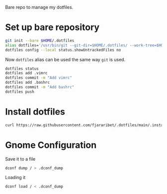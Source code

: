 Bare repo to manage my dotfiles.
# Set up bare repository

```bash
git init --bare $HOME/.dotfiles 
alias dotfiles='/usr/bin/git --git-dir=$HOME/.dotfiles/ --work-tree=$HOME'
dotfiles config --local status.showUntrackedFiles no
``` 

Now `dotfiles` alias can be used the same way `git` is used.
```bash
dotfiles status
dotfiles add .vimrc
dotfiles commit -m "Add vimrc"
dotfiles add .bashrc
dotfiles commit -m "Add bashrc"
dotfiles push
```

# Install dotfiles
```bash
curl https://raw.githubusercontent.com/fjararibet/.dotfiles/main/.install_dotfiles.sh | bash
```

# Gnome Configuration
Save it to a file
```bash
dconf dump / > .dconf_dump
```
Loading it
```bash
dconf load / < .dconf_dump
```

